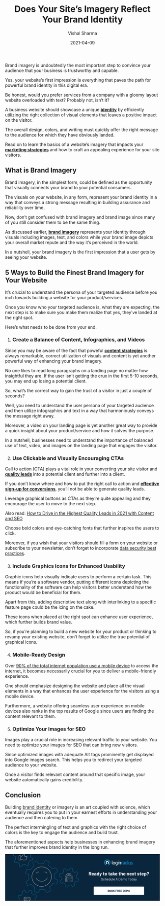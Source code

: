 ﻿---
title: "Does Your Site’s Imagery Reflect Your Brand Identity"
date: "2021-04-09"
coverImage: "website-branding-loginradius.jpg"
category: ["loginradius"]
featured: false 
author: "Vishal Sharma"
description: "The visuals on your website, in any form, represent your brand identity in a way that conveys a strong message resulting in building assurance and reliability over time.  Read on to learn the basics of a website’s imagery that impacts your marketing and how to craft an appealing experience for your site visitors."
metadescription: "Brand imagery helps to build brand identity. Here’s everything you need for enhancing your brand imagery for a flawless user experience."
metatitle: "How to build the perfect brand identity for your business."

---

Brand imagery is undoubtedly the most important step to convince your audience that your business is trustworthy and capable.

Yes, your website’s first impression is everything that paves the path for powerful brand identity in this digital era.

Be honest, would you prefer services from a company with a gloomy layout website overloaded with text? Probably not, isn’t it?

A business website should showcase a unique **[identity](https://www.loginradius.com/blog/identity/2020/10/loginradius-federated-identity-management/)** by efficiently utilizing the right collection of visual elements that leaves a positive impact on the visitor.

The overall design, colors, and writing must quickly offer the right message to the audience for which they have obviously landed.

Read on to learn the basics of a website’s imagery that impacts your **[marketing strategies](https://www.loginradius.com/blog/fuel/2021/03/how-to-make-businesses-marketing-plans-after-coronavirus/)** and how to craft an appealing experience for your site visitors.

## What is Brand Imagery

Brand imagery, in the simplest form, could be defined as the opportunity that visually connects your brand to your potential consumers.

The visuals on your website, in any form, represent your brand identity in a way that conveys a strong message resulting in building assurance and reliability over time.

Now, don’t get confused with brand imagery and brand image since many of you still consider them to be the same thing.

As discussed earlier, **[brand imagery](https://www.loginradius.com/blog/engineering/personal-branding-for-developers/)** represents your identity through visuals including images, text, and colors while your brand image depicts your overall market repute and the way it’s perceived in the world.

In a nutshell, your brand imagery is the first impression that a user gets by seeing your website.

## 5 Ways to Build the Finest Brand Imagery for Your Website

It’s crucial to understand the persona of your targeted audience before you inch towards building a website for your product/services.

Once you know who your targeted audience is, what they are expecting, the next step is to make sure you make them realize that yes, they’ve landed at the right spot.

Here’s what needs to be done from your end.

1. ### Create a Balance of Content, Infographics, and Videos

Since you may be aware of the fact that poweful **[content strategies](https://www.loginradius.com/blog/fuel/2021/03/how-to-drive-in-the-highest-quality-leads-in-2021-with-content-and-seo/)** is always remarkable, correct utilization of visuals and content is yet another powerful way of enhancing your brand imagery.

No one likes to read long paragraphs on a landing page no matter how insightful they are. If the user isn’t getting the crux in the first 5-10 seconds, you may end up losing a potential client.

So, what’s the correct way to gain the trust of a visitor in just a couple of seconds?

Well, you need to understand the user persona of your targeted audience and then utilize infographics and text in a way that harmoniously conveys the message right away.

Moreover, a video on your landing page is yet another great way to provide a quick insight about your product/service and how it solves the purpose.

In a nutshell, businesses need to understand the importance of balanced use of text, video, and images on the landing page that engages the visitor.

2. ### Use Clickable and Visually Encouraging CTAs

Call to action (CTA) plays a vital role in your converting your site visitor and **[quality leads](https://www.loginradius.com/blog/fuel/2021/03/how-to-drive-in-the-highest-quality-leads-in-2021-with-content-and-seo/)** into a potential client and further into a client.

If you don’t know where and how to put the right call to action and **[effective sign-up for conversions](/blog/growth/sign-up-tips-conversion-rate/)**, you’ll not be able to generate  quality leads.

Leverage graphical buttons as CTAs as they’re quite appealing and they encourage the user to move to the next step.

Also read: [How to Drive in the Highest Quality Leads in 2021 with Content and SEO](https://www.loginradius.com/blog/growth/how-to-drive-in-the-highest-quality-leads-in-2021-with-content-and-seo/)

Choose bold colors and eye-catching fonts that further inspires the users to click.

Moreover, if you wish that your visitors should fill a form on your website or subscribe to your newsletter, don’t forget to incorporate [data security best practices](https://www.loginradius.com/blog/identity/2020/12/data-security-best-practices/).

3. ### Include Graphics Icons for Enhanced Usability

Graphic icons help visually indicate users to perform a certain task. This means if you’re a software vendor, putting different icons depicting the functionality of the software can help visitors better understand how the product would be beneficial for them.

Apart from this, adding descriptive text along with interlinking to a specific feature page could be the icing on the cake.

These icons when placed at the right spot can enhance user experience, which further builds brand value.

So, if you’re planning to build a new website for your product or thinking to revamp your existing website, don’t forget to utilize the true potential of graphical icons.

4. ### Mobile-Ready Design

Over [90% of the total internet population use a mobile device](https://www.statista.com/statistics/617136/digital-population-worldwide/) to access the internet, it becomes necessarily crucial for you to deliver a mobile-friendly experience.

One should emphasize designing the website and place all the visual elements in a way that enhances the user experience for the visitors using a mobile device.

Furthermore, a website offering seamless user experience on mobile devices also ranks in the top results of Google since users are finding the content relevant to them.

5. ### Optimize Your Images for SEO

Images play a crucial role in increasing relevant traffic to your website. You need to optimize your images for SEO that can bring new visitors.

Since optimized images with adequate Alt tags prominently get displayed into Google images search. This helps you to redirect your targeted audience to your website.

Once a visitor finds relevant content around that specific image, your website automatically gains credibility.

## Conclusion

Building <a href="https://visme.co/blog/brand-identity/ ">brand identity</a> or imagery is an art coupled with science, which eventually requires you to put in your earnest efforts in understanding your audience and then catering to them.

The perfect intermingling of text and graphics with the right choice of colors is the key to engage the audience and build trust.

The aforementioned aspects help businesses in enhancing brand imagery that further improves brand identity in the long run.

[![Book-a-demo](../../assets/book-a-demo-loginradius.png)](https://www.loginradius.com/contact-us?utm_source=blog&utm_medium=web&utm_campaign=does-your-website-imagery-reflect-your-brand-identity)

